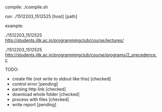 compile: ./compile.sh

run: ./1512203_1512525 [host] [path]

example: 

./1512203_1512525 http://students.iitk.ac.in/programmingclub/course/lectures/

./1512203_1512525 http://students.iitk.ac.in/programmingclub/course/programs/2_precedence.c

TODO:
*    create file (not write to stdout like this) [checked]
*    control error [pending]
*    parsing http link [checked]
*    download whole folder [checked]
*    process with files [checked]
*    write report [pending]

